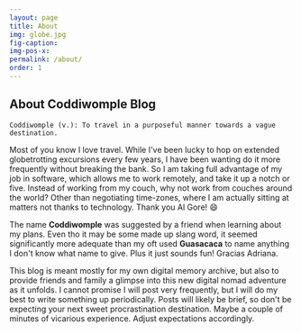 ```yaml
---
layout: page
title: About
img: globe.jpg
fig-caption:
img-pos-x:
permalink: /about/
order: 1
---
```

## About Coddiwomple Blog
`Coddiwomple (v.): To travel in a purposeful manner towards a vague destination.`

Most of you know I love travel. While I've been lucky to hop on extended globetrotting excursions every few years, I have been wanting do it more frequently without breaking the bank. So I am taking full advantage of my job in software, which allows me to work remotely, and take it up a notch or five. Instead of working from my couch, why not work from couches around the world? Other than negotiating time-zones, where I am actually sitting at matters not thanks to technology. Thank you Al Gore! 😄

The name **Coddiwomple** was suggested by a friend when learning about my plans. Even tho it may be some made up slang word, it seemed significantly more adequate than my oft used **Guasacaca** to name anything I don't know what name to give. Plus it just sounds fun! Gracias Adriana.

This blog is meant mostly for my own digital memory archive, but also to provide friends and family a glimpse into this new digital nomad adventure as it unfolds. I cannot promise I will post very frequently, but I will do my best to write something up periodically. Posts will likely be brief, so don't be expecting your next sweet procrastination destination. Maybe a couple of minutes of vicarious experience. Adjust expectations accordingly.
